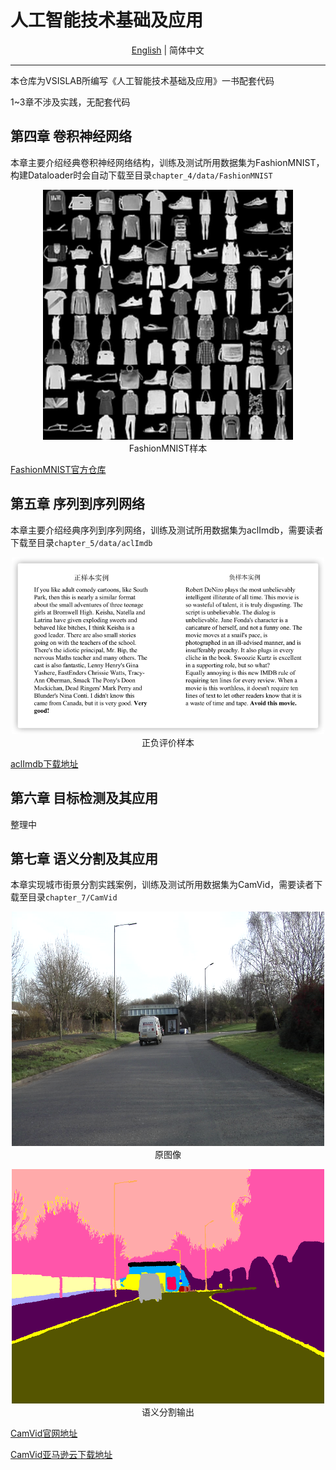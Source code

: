 # 人工智能技术基础及应用

<div align="center">

[English](README_EN.md) | 简体中文

</div>

---

本仓库为VSISLAB所编写《人工智能技术基础及应用》一书配套代码

1~3章不涉及实践，无配套代码

## 第四章 卷积神经网络

本章主要介绍经典卷积神经网络结构，训练及测试所用数据集为FashionMNIST，构建Dataloader时会自动下载至目录`chapter_4/data/FashionMNIST`

<div align="center">
  <p>
    <img src="doc/imgs/Fashion-MNIST-dataset.png" width="400">
    <br/>
    FashionMNIST样本
  </p>
</div>


[FashionMNIST官方仓库](https://github.com/zalandoresearch/fashion-mnist)


## 第五章 序列到序列网络

本章主要介绍经典序列到序列网络，训练及测试所用数据集为aclImdb，需要读者下载至目录`chapter_5/data/aclImdb`

<div align="center">
    <p>
      <img src="doc/imgs/aclImdb.png" style="text-align:center" width="500">
      <br/>
      正负评价样本
    </p>
</div>


[aclImdb下载地址](http://ai.stanford.edu/~amaas/data/sentiment/aclImdb_v1.tar.gz)

## 第六章 目标检测及其应用

整理中

## 第七章 语义分割及其应用

本章实现城市街景分割实践案例，训练及测试所用数据集为CamVid，需要读者下载至目录`chapter_7/CamVid`

<div align="center">
  <p>
    <img src="doc/imgs/CamVid_0006R0_f01260.png" style="text-align:center" width="500">
    <br/>
    原图像
  </p>
</div>


<div align="center">
  <p>
    <img src="doc/imgs/CamVid_0006R0_f01260_P.png" style="text-align:center" width="500">
    <br/>
    语义分割输出
  </p>
</div>

[CamVid官网地址](http://mi.eng.cam.ac.uk/research/projects/VideoRec/CamVid/)

[CamVid亚马逊云下载地址](https://s3.amazonaws.com/fast-ai-imagelocal/camvid.tgz)